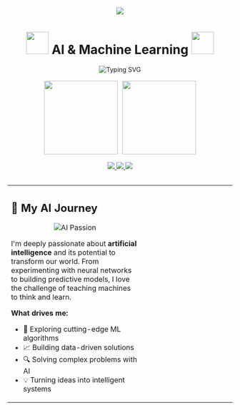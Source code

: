 <div align="center">

<!-- Animated Header -->
<img src="https://capsule-render.vercel.app/api?type=wave&color=gradient&height=200&section=header&text=Aniket&fontSize=80&fontAlignY=40&animation=fadeIn" />

<!-- Main Title with Animation -->
<h1 align="center">
  <img src="https://media.giphy.com/media/qgQUggAC3Pfv687qPC/giphy.gif" width="50">
  AI & Machine Learning
  <img src="https://media.giphy.com/media/qgQUggAC3Pfv687qPC/giphy.gif" width="50">
</h1>

<!-- Animated Tagline -->
<div align="center">
  <img src="https://readme-typing-svg.herokuapp.com?font=Fira+Code&weight=700&size=26&duration=3000&pause=1000&color=00D4FF&center=true&vCenter=true&width=600&height=50&lines=Passionate+AI+Developer;Machine+Learning+Enthusiast;Building+Intelligent+Systems;Creating+with+Code" alt="Typing SVG" />
</div>

<br/>

<!-- Animated Stats Cards -->
<div align="center" style="display: flex; justify-content: center; gap: 10px;">
  <img height="165" src="https://github-readme-stats.vercel.app/api?username=aniketsml&show_icons=true&theme=radical&hide_border=true&bg_color=0d1117&title_color=00d4ff&text_color=ffffff&icon_color=00d4ff&include_all_commits=true&count_private=true" />
  <img height="165" src="https://github-readme-streak-stats.herokuapp.com/?user=aniketsml&theme=radical&hide_border=true&background=0d1117&ring=00d4ff&fire=00d4ff&currStreakLabel=00d4ff" />
</div>

<br/>

<!-- Animated Contact Buttons -->
<div align="center">
  <a href="https://linkedin.com/in/aniket-saini">
    <img src="https://img.shields.io/badge/LinkedIn-0077B5?style=for-the-badge&logo=linkedin&logoColor=white&labelColor=000000&color=0077B5" />
  </a>
  <a href="mailto:sainianiket71@gmail.com">
    <img src="https://img.shields.io/badge/Email-D14836?style=for-the-badge&logo=gmail&logoColor=white&labelColor=000000&color=D14836" />
  </a>
  <a href="https://github.com/aniketsml?tab=repositories">
    <img src="https://img.shields.io/badge/Projects-181717?style=for-the-badge&logo=github&logoColor=white&labelColor=000000&color=181717" />
  </a>
</div>

</div>

<br/>

<!-- Main Content Grid -->
<table align="center" width="100%">
  <tr>
    <td width="60%" valign="top">

## 🚀 My AI Journey

<div align="center">

![AI Passion](https://media.giphy.com/media/LMcB8XospGZO8UQq87/giphy.gif)

</div>

I'm deeply passionate about **artificial intelligence** and its potential to transform our world. From experimenting with neural networks to building predictive models, I love the challenge of teaching machines to think and learn.

**What drives me:**
- 🧠 Exploring cutting-edge ML algorithms
- 📈 Building data-driven solutions  
- 🔍 Solving complex problems with AI
- 💡 Turning ideas into intelligent systems

</td>
    <td width="40%" valign="top">

